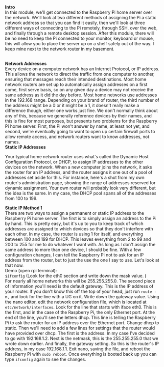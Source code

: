 <b>Intro</b> <br/>
In this module, we'll get connected to the Raspberry Pi home server over the network.
We'll look at two different methods of assigning the Pi a static network address so that you can find it easily, then we'll look at three different ways of connecting to the Pi remotely, through SSH, over the web, and finally through a remote desktop session. After this module, there will be no need to keep the Pi connected to your monitor, keyboard or mouse, this will allow you to place the server up on a shelf safely out of the way. I keep mine next to the network router in my basement.


<br/>
<b>Network Addresses</b> <br/>
Every device on a computer network has an Internet Protocol, or IP address. This allows the network to direct the traffic from one computer to another, ensuring that messages reach their intended destinations. Most home network routers are set up to automatically assign addresses on a first come, first serve basis, so on any given day a device may not receive the same address as it did the day before. Most home networks use addresses in the 192.168 range. Depending on your brand of router, the third number of the address might be a 0 or it might be a 1, it doesn't really make a difference though, either one works just fine. We don't normally think about any of this, because we generally reference devices by their names, and this is fine for most purposes, but presents two problems for the Raspberry Pi home server. First, the Pi won't answer by name, at least not yet, and second, we're eventually going to want to open up certain firewall ports to allow remote access, and network routers want to know addresses, not names.

<br/>
<b>Static IP Addresses</b><br/>

Your typical home network router uses what's called the Dynamic Host Configuration Protocol, or DHCP, to assign IP addresses to the other devices on the network. When a new computer joins the network, it asks the router for an IP address, and the router assigns it one out of a pool of addresses set aside for this. For instance, here's a shot from my own router's administration page, showing the range of addresses reserved for dynamic assignment. Your own router will probably look very different, but the idea is the same. In my case, the DHCP pool spans all of the addresses from 100 to 199.
<br/>

<b>Static IP Method 1</b><br/>
There are two ways to assign a permanent or static IP address to the Raspberry Pi home server. The first is to simply assign an address to the Pi by hand. This is pretty easy, but it's up to you to keep track of which addresses are assigned to which devices so that they don't interfere with each other. In my case, the router is using 1 for itself, and everything between 100 and 199 for DHCP. This leaves everything from 2 to 99 and 200 to 255 for me to do whatever I want with. As long as I don't assign the same address to more than one device, I should be fine. With a few configuration changes, I can tell the Raspberry Pi not to ask for an IP address from the router, but to just the use the one I say to use. Let's look at that now.
<br/>
Demo (open rpi terminal): <br/>
```$ifconfig``` (Look for the eth0 section and write down the mask value. )
</br>
 For nearly all home networks this will be 255.255.255.0. The second piece of information you'll need is the default gateway. This is the IP address of your router. If you don't know this off the top of your head, just run
 ```route -n,```
 and look for the line with a UG on it. Write down the gateway value. Using the nano editor, edit the network configuration file, which is located at ```etc/network/interfaces```. Look for the line that starts with iface eth0. This is the first, and in the case of the Raspberry Pi, the only Ethernet port. At the end of the line, you'll see the letters dhcp. This line is telling the Raspberry Pi to ask the router for an IP address over the Ethernet port. Change dhcp to static. Then we'll need to add a few lines for settings that the router would have provided over dhcp. The first is the address. In my case I've decided to go with 192.168.1.2. Next is the netmask, this is the 255.255.255.0 that we wrote down earlier. And finally, the gateway setting. So this is the router's IP address, in my case 192.168.1.1. Exit nano, saving the file, and reboot the Raspberry Pi with ```sudo reboot```. Once everything is booted back up you can type ```ifconfig``` again to see the changes.






